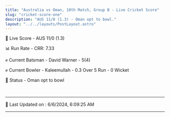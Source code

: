 ```yaml
---
title: "Australia vs Oman, 10th Match, Group B - Live Cricket Score"
slug: "cricket-score-one"
description: "AUS 11/0 (1.3) - Oman opt to bowl."
layout: "../../layouts/PostLayout.astro"
---
```


🔴 Live Score - AUS 11/0 (1.3)  

📊 Run Rate - CRR: 7.33  

✊ Current Batsman - David Warner - 5(4)  

✊ Current Bowler - Kaleemullah - 0.3 Over 5 Run - 0 Wicket  

📑 Status - Oman opt to bowl

<br />

***

📝 Last Updated on : 6/6/2024, 6:09:25 AM

***

